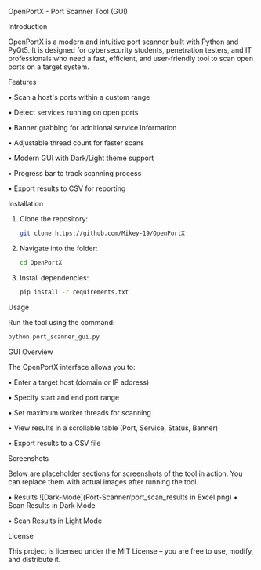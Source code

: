 OpenPortX - Port Scanner Tool (GUI)

 
 Introduction
 
OpenPortX is a modern and intuitive port scanner built with Python and PyQt5. It is designed for cybersecurity students, penetration testers, and IT professionals who need a fast, efficient, and user-friendly tool to scan open ports on a target system.

 Features
 
• Scan a host's ports within a custom range

• Detect services running on open ports

• Banner grabbing for additional service information

• Adjustable thread count for faster scans

• Modern GUI with Dark/Light theme support

• Progress bar to track scanning process

• Export results to CSV for reporting



 Installation
 
1. Clone the repository:
   ```bash
   git clone https://github.com/Mikey-19/OpenPortX
   ```
   
4. Navigate into the folder:
   
   ```bash
   cd OpenPortX
   ```
   
7. Install dependencies:
   ```bash
   pip install -r requirements.txt
   ``` 
 Usage
 
Run the tool using the command:
```bash
python port_scanner_gui.py
```
   
   
 GUI Overview
 
The OpenPortX interface allows you to:

• Enter a target host (domain or IP address)

• Specify start and end port range

• Set maximum worker threads for scanning

• View results in a scrollable table (Port, Service, Status, Banner)

• Export results to a CSV file


 Screenshots
 
Below are placeholder sections for screenshots of the tool in action. You can replace them with actual images after running the tool.

• Results
![Dark-Mode](Port-Scanner/port_scan_results in Excel.png)
• Scan Results in Dark Mode

• Scan Results in Light Mode

 License
 
This project is licensed under the MIT License – you are free to use, modify, and distribute it.

